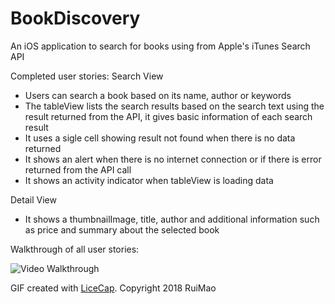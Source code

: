 # BookDiscovery

An iOS application to search for books using from Apple's iTunes Search API

Completed user stories:
Search View
 - Users can search a book based on its name, author or keywords
 - The tableView lists the search results based on the search text using the result returned from the API, it gives basic information of each search result
 - It uses a sigle cell showing result not found when there is no data returned
 - It shows an alert when there is no internet connection or if there is error returned from the API call
 - It shows an activity indicator when tableView is loading data
 
Detail View
 - It shows a thumbnailImage, title, author and additional information such as price and summary about the selected book

Walkthrough of all user stories:

![Video Walkthrough](BookDicovery.gif)

GIF created with [LiceCap](http://www.cockos.com/licecap/).
Copyright 2018 RuiMao
